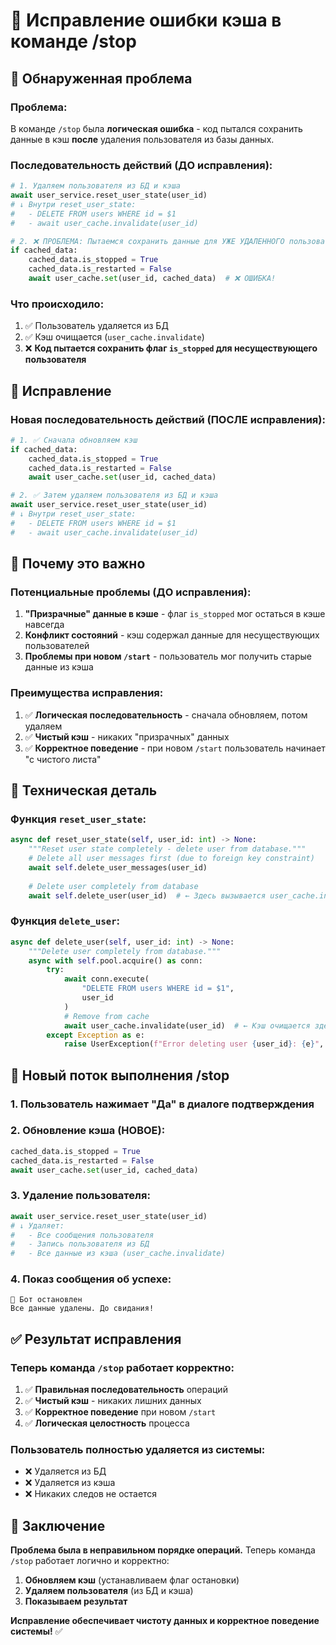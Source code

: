 # 🐛 Исправление ошибки кэша в команде /stop

## 🚨 Обнаруженная проблема

### **Проблема:**
В команде `/stop` была **логическая ошибка** - код пытался сохранить данные в кэш **после** удаления пользователя из базы данных.

### **Последовательность действий (ДО исправления):**
```python
# 1. Удаляем пользователя из БД и кэша
await user_service.reset_user_state(user_id)
# ↓ Внутри reset_user_state:
#   - DELETE FROM users WHERE id = $1
#   - await user_cache.invalidate(user_id)

# 2. ❌ ПРОБЛЕМА: Пытаемся сохранить данные для УЖЕ УДАЛЕННОГО пользователя
if cached_data:
    cached_data.is_stopped = True
    cached_data.is_restarted = False
    await user_cache.set(user_id, cached_data)  # ❌ ОШИБКА!
```

### **Что происходило:**
1. ✅ Пользователь удаляется из БД
2. ✅ Кэш очищается (`user_cache.invalidate`)
3. ❌ **Код пытается сохранить флаг `is_stopped` для несуществующего пользователя**

## 🔧 Исправление

### **Новая последовательность действий (ПОСЛЕ исправления):**
```python
# 1. ✅ Сначала обновляем кэш
if cached_data:
    cached_data.is_stopped = True
    cached_data.is_restarted = False
    await user_cache.set(user_id, cached_data)

# 2. ✅ Затем удаляем пользователя из БД и кэша
await user_service.reset_user_state(user_id)
# ↓ Внутри reset_user_state:
#   - DELETE FROM users WHERE id = $1
#   - await user_cache.invalidate(user_id)
```

## 🎯 Почему это важно

### **Потенциальные проблемы (ДО исправления):**
1. **"Призрачные" данные в кэше** - флаг `is_stopped` мог остаться в кэше навсегда
2. **Конфликт состояний** - кэш содержал данные для несуществующих пользователей
3. **Проблемы при новом `/start`** - пользователь мог получить старые данные из кэша

### **Преимущества исправления:**
1. ✅ **Логическая последовательность** - сначала обновляем, потом удаляем
2. ✅ **Чистый кэш** - никаких "призрачных" данных
3. ✅ **Корректное поведение** - при новом `/start` пользователь начинает "с чистого листа"

## 📝 Техническая деталь

### **Функция `reset_user_state`:**
```python
async def reset_user_state(self, user_id: int) -> None:
    """Reset user state completely - delete user from database."""
    # Delete all user messages first (due to foreign key constraint)
    await self.delete_user_messages(user_id)
    
    # Delete user completely from database
    await self.delete_user(user_id)  # ← Здесь вызывается user_cache.invalidate(user_id)
```

### **Функция `delete_user`:**
```python
async def delete_user(self, user_id: int) -> None:
    """Delete user completely from database."""
    async with self.pool.acquire() as conn:
        try:
            await conn.execute(
                "DELETE FROM users WHERE id = $1",
                user_id
            )
            # Remove from cache
            await user_cache.invalidate(user_id)  # ← Кэш очищается здесь
        except Exception as e:
            raise UserException(f"Error deleting user {user_id}: {e}", e)
```

## 🔄 Новый поток выполнения /stop

### **1. Пользователь нажимает "Да" в диалоге подтверждения**
### **2. Обновление кэша (НОВОЕ):**
```python
cached_data.is_stopped = True
cached_data.is_restarted = False
await user_cache.set(user_id, cached_data)
```

### **3. Удаление пользователя:**
```python
await user_service.reset_user_state(user_id)
# ↓ Удаляет:
#   - Все сообщения пользователя
#   - Запись пользователя из БД
#   - Все данные из кэша (user_cache.invalidate)
```

### **4. Показ сообщения об успехе:**
```
👋 Бот остановлен
Все данные удалены. До свидания!
```

## ✅ Результат исправления

### **Теперь команда `/stop` работает корректно:**
1. ✅ **Правильная последовательность** операций
2. ✅ **Чистый кэш** - никаких лишних данных
3. ✅ **Корректное поведение** при новом `/start`
4. ✅ **Логическая целостность** процесса

### **Пользователь полностью удаляется из системы:**
- ❌ Удаляется из БД
- ❌ Удаляется из кэша
- ❌ Никаких следов не остается

## 🎉 Заключение

**Проблема была в неправильном порядке операций.** Теперь команда `/stop` работает логично и корректно:

1. **Обновляем кэш** (устанавливаем флаг остановки)
2. **Удаляем пользователя** (из БД и кэша)
3. **Показываем результат**

**Исправление обеспечивает чистоту данных и корректное поведение системы!** ✅
